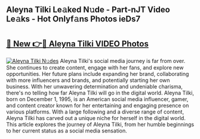 ## Aleyna Tilki Le𝚊ked N𝚞de - Part-nJT Video Le𝚊ks - Hot Onlyf𝚊ns Photos ieDs7

# <h2><a href="http://ac54279.deff.icu/?id=Aleyna+Tilki">🔗 New 👉🔴 Aleyna Tilki VIDEO Photos</a></h2>

[![Aleyna Tilki N𝚞des](https://i.imgur.com/rIISA9y.gif)](http://ac54279.deff.icu/?id=Aleyna+Tilki)
Aleyna Tilki's social media journey is far from over. She continues to create content, engage with her fans, and explore new opportunities. Her future plans include expanding her brand, collaborating with more influencers and brands, and potentially starting her own business. With her unwavering determination and undeniable charisma, there's no telling how far Aleyna Tilki will go in the digital world. Aleyna Tilki, born on December 1, 1995, is an American social media influencer, gamer, and content creator known for her entertaining and engaging presence on various platforms. With a large following and a diverse range of content, Aleyna Tilki has carved out a unique niche for herself in the digital world. This article explores the journey of Aleyna Tilki, from her humble beginnings to her current status as a social media sensation.
